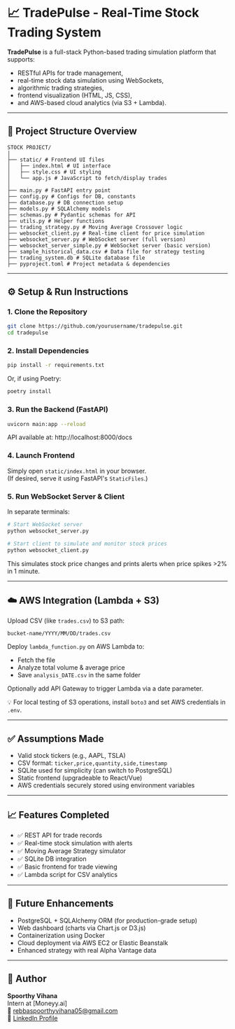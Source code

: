 # 📈 TradePulse - Real-Time Stock Trading System

**TradePulse** is a full-stack Python-based trading simulation platform that supports:
- RESTful APIs for trade management,
- real-time stock data simulation using WebSockets,
- algorithmic trading strategies,
- frontend visualization (HTML, JS, CSS),
- and AWS-based cloud analytics (via S3 + Lambda).

---

## 📁 Project Structure Overview
```
STOCK PROJECT/
│
├── static/ # Frontend UI files
│   ├── index.html # UI interface
│   ├── style.css # UI styling
│   └── app.js # JavaScript to fetch/display trades
│
├── main.py # FastAPI entry point
├── config.py # Configs for DB, constants
├── database.py # DB connection setup
├── models.py # SQLAlchemy models
├── schemas.py # Pydantic schemas for API
├── utils.py # Helper functions
├── trading_strategy.py # Moving Average Crossover logic
├── websocket_client.py # Real-time client for price simulation
├── websocket_server.py # WebSocket server (full version)
├── websocket_server_simple.py # WebSocket server (basic version)
├── sample_historical_data.csv # Data file for strategy testing
├── trading_system.db # SQLite database file
├── pyproject.toml # Project metadata & dependencies
```
---

## ⚙️ Setup & Run Instructions

### 1. Clone the Repository

```bash
git clone https://github.com/yourusername/tradepulse.git
cd tradepulse
```

### 2. Install Dependencies

```bash
pip install -r requirements.txt
```

Or, if using Poetry:

```bash
poetry install
```

### 3. Run the Backend (FastAPI)

```bash
uvicorn main:app --reload
```

API available at: http://localhost:8000/docs

### 4. Launch Frontend

Simply open `static/index.html` in your browser.  
(If desired, serve it using FastAPI's `StaticFiles`.)

### 5. Run WebSocket Server & Client

In separate terminals:

```bash
# Start WebSocket server
python websocket_server.py

# Start client to simulate and monitor stock prices
python websocket_client.py
```

This simulates stock price changes and prints alerts when price spikes >2% in 1 minute.

---

## ☁️ AWS Integration (Lambda + S3)

Upload CSV (like `trades.csv`) to S3 path:

```
bucket-name/YYYY/MM/DD/trades.csv
```

Deploy `lambda_function.py` on AWS Lambda to:

- Fetch the file
- Analyze total volume & average price
- Save `analysis_DATE.csv` in the same folder

Optionally add API Gateway to trigger Lambda via a date parameter.

💡 For local testing of S3 operations, install `boto3` and set AWS credentials in `.env`.

---

## ✅ Assumptions Made

- Valid stock tickers (e.g., AAPL, TSLA)
- CSV format: `ticker,price,quantity,side,timestamp`
- SQLite used for simplicity (can switch to PostgreSQL)
- Static frontend (upgradeable to React/Vue)
- AWS credentials securely stored using environment variables

---

## 📈 Features Completed

- ✅ REST API for trade records
- ✅ Real-time stock simulation with alerts
- ✅ Moving Average Strategy simulator
- ✅ SQLite DB integration
- ✅ Basic frontend for trade viewing
- ✅ Lambda script for CSV analytics

---

## 📌 Future Enhancements

- PostgreSQL + SQLAlchemy ORM (for production-grade setup)
- Web dashboard (charts via Chart.js or D3.js)
- Containerization using Docker
- Cloud deployment via AWS EC2 or Elastic Beanstalk
- Enhanced strategy with real Alpha Vantage data

---

## 👤 Author

**Spoorthy Vihana**  
Intern at [Moneyy.ai]  
📧 rebbaspoorthyvihana05@gmail.com  
🔗 [LinkedIn Profile](https://www.linkedin.com/in/rebbaspoorthyvihana/)
